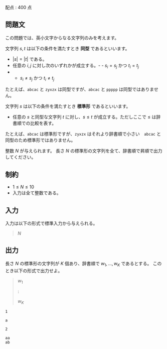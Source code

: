 配点 : $400$ 点

## 問題文

この問題では、英小文字からなる文字列のみを考えます。

文字列 $s, t$ は以下の条件を満たすとき **同型** であるといいます。

- $|s| = |t|$ である。
- 任意の $i, j$ に対し次のいずれかが成立する。-   - $s_i = s_j$ かつ $t_i = t_j$
-   - $s_i \neq s_j$ かつ $t_i \neq t_j$

たとえば、`abcac` と `zyxzx` は同型ですが、`abcac` と `ppppp` は同型ではありません。

文字列 $s$ は以下の条件を満たすとき **標準形** であるといいます。

- 任意の $s$ と同型な文字列 $t$ に対し、$s \leq t$ が成立する。ただしここで $\leq$ は辞書順での比較を表す。

たとえば、`abcac` は標準形ですが、`zyxzx` はそれより辞書順で小さい　`abcac` と同型のため標準形ではありません。

整数 $N$ が与えられます。
長さ $N$ の標準形の文字列を全て、辞書順で昇順で出力してください。

## 制約

- $1 \leq N \leq 10$
- 入力は全て整数である。

## 入力

入力は以下の形式で標準入力から与えられる。

> $N$

## 出力

長さ $N$ の標準形の文字列が $K$ 個あり、辞書順で $w_1, \ldots, w_K$ であるとする。
このとき以下の形式で出力せよ。

> $w_1$
> 
> $:$
> 
> $w_K$

```input1
1
```

```output1
a
```

```input2
2
```

```output2
aa
ab
```